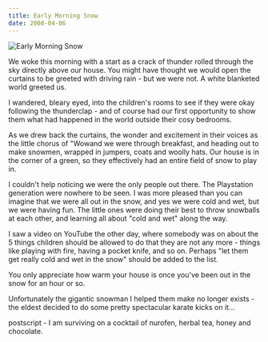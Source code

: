 ```yaml
---
title: Early Morning Snow
date: 2008-04-06
---
```


![Early Morning Snow](https://source.unsplash.com/npxXWgQ33ZQ/1600x900)

We woke this morning with a start as a crack of thunder rolled through the sky directly above our house. You might have thought we would open the curtains to be greeted with driving rain - but we were not. A white blanketed world greeted us.

I wandered, bleary eyed, into the children's rooms to see if they were okay following the thunderclap - and of course had our first opportunity to show them what had happened in the world outside their cosy bedrooms.

As we drew back the curtains, the wonder and excitement in their voices as the little chorus of "Wowand we were through breakfast, and heading out to make snowmen, wrapped in jumpers, coats and woolly hats. Our house is in the corner of a green, so they effectively had an entire field of snow to play in.

I couldn't help noticing we were the only people out there. The Playstation generation were nowhere to be seen. I was more pleased than you can imagine that we were all out in the snow, and yes we were cold and wet, but we were having fun. The little ones were doing their best to throw snowballs at each other, and learning all about "cold and wet" along the way.

I saw a video on YouTube the other day, where somebody was on about the 5 things children should be allowed to do that they are not any more - things like playing with fire, having a pocket knife, and so on. Perhaps "let them get really cold and wet in the snow" should be added to the list.

You only appreciate how warm your house is once you've been out in the snow for an hour or so.

Unfortunately the gigantic snowman I helped them make no longer exists - the eldest decided to do some pretty spectacular karate kicks on it...

postscript - I am surviving on a cocktail of nurofen, herbal tea, honey and chocolate.